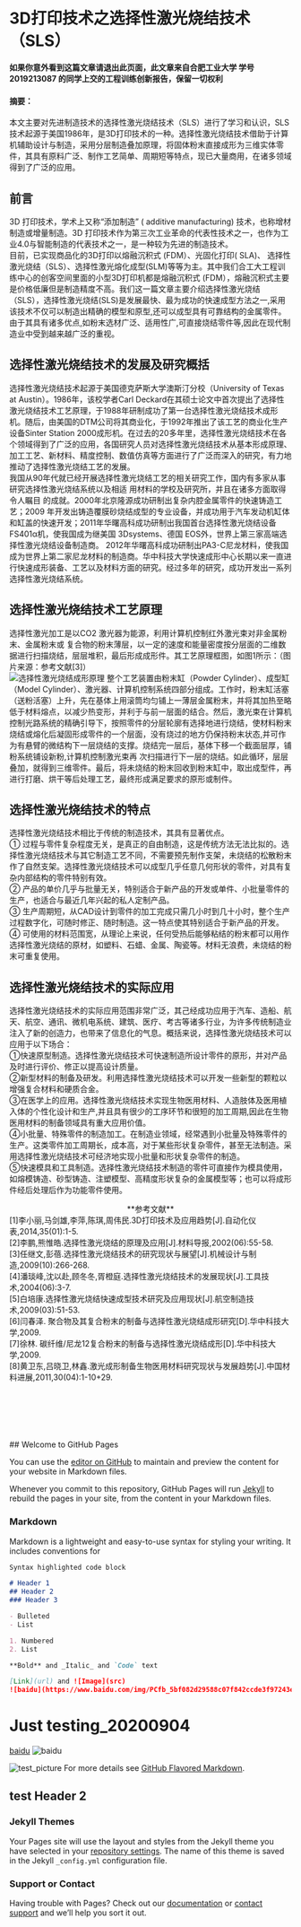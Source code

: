 # 3D打印技术之选择性激光烧结技术（SLS）
**如果你意外看到这篇文章请退出此页面，此文章来自合肥工业大学 学号2019213087 的同学上交的工程训练创新报告，保留一切权利**
#### 摘要：
本文主要对先进制造技术的选择性激光烧结技术（SLS）进行了学习和认识，SLS技术起源于美国1986年，是3D打印技术的一种。选择性激光烧结技术借助于计算机辅助设计与制造，采用分层制造叠加原理，将固体粉末直接成形为三维实体零件，其具有原料广泛、制作工艺简单、周期短等特点，现已大量商用，在诸多领域得到了广泛的应用。<br/>
## 前言
   3D 打印技术，学术上又称“添加制造” ( additive manufacturing) 技术，也称增材制造或增量制造。3D 打印技术作为第三次工业革命的代表性技术之一，也作为工业4.0与智能制造的代表技术之一，是一种较为先进的制造技术。<br/>
   目前，已实现商品化的3D打印以熔融沉积式 (FDM）、光固化打印( SLA)、 选择性激光烧结（SLS）、选择性激光熔化成型(SLM)等等为主。其中我们合工大工程训练中心的创客空间里面的小型3D打印机都是熔融沉积式 (FDM），熔融沉积式主要是价格低廉但是制造精度不高。我们这一篇文章主要介绍选择性激光烧结（SLS），选择性激光烧结(SLS)是发展最快、最为成功的快速成型方法之一,采用该技术不仅可以制造出精确的模型和原型,还可以成型具有可靠结构的金属零件。由于其具有诸多优点,如粉末选材广泛、适用性广,可直接烧结零件等,因此在现代制造业中受到越来越广泛的重视。<br/>
## 选择性激光烧结技术的发展及研究概括
   选择性激光烧结技术起源于美国德克萨斯大学澳斯汀分校（University of Texas at Austin）。1986年，该校学者Carl Deckard在其硕士论文中首次提出了选择性激光烧结技术工艺原理，于1988年研制成功了第一台选择性激光烧结技术成形机。随后，由美国的DTM公司将其商业化，于1992年推出了该工艺的商业化生产设备Sinter Station 2000成形机。在过去的20多年里，选择性激光烧结技术在各个领域得到了广泛的应用，各国研究人员对选择性激光烧结技术从基本形成原理、加工工艺、新材料、精度控制、数值仿真等方面进行了广泛而深入的研究，有力地推动了选择性激光烧结工艺的发展。<br/>
    我国从90年代就已经开展选择性激光烧结工艺的相关研究工作，国内有多家从事研究选择性激光烧结系统以及相适 用材料的学校及研究所，并且在诸多方面取得令人瞩目 的成就。2000年北京隆源成功研制出复杂内腔金属零件的快速铸造工艺；2009 年开发出铸造覆膜砂烧结成型的专业设备，并成功用于汽车发动机缸体和缸盖的快速开发；2011年华曙高科成功研制出我国首台选择性激光烧结设备 FS401α机，使我国成为继美国 3Dsystems、德国 EOS外，世界上第三家高端选择性激光烧结设备制造商。 2012年华曙高科成功研制出PA3-C尼龙材料，使我国成为世界上第二家尼龙材料的制造商。华中科技大学快速成形中心长期以来一直进行快速成形装备、工艺以及材料方面的研究。经过多年的研究，成功开发出一系列选择性激光烧结系统。<br/>
## 选择性激光烧结技术工艺原理
选择性激光加工是以CO2 激光器为能源，利用计算机控制红外激光束对非金属粉末、金属粉末或 复合物的粉末薄层，以一定的速度和能量密度按分层面的二维数据进行扫描烧结，层层堆积，最后形成成形件。其工艺原理框图，如图1所示：（图片来源：参考文献[3]）<br/>
![选择性激光烧结成形原理](https://github.com/kanhao100/kanhao100.github.io/raw/master/%E9%80%89%E6%8B%A9%E6%80%A7%E6%BF%80%E5%85%89%E7%83%A7%E7%BB%93%E6%88%90%E5%BD%A2%E5%8E%9F%E7%90%86.jpg)
整个工艺装置由粉末缸（Powder Cylinder）、成型缸（Model Cylinder）、激光器、计算机控制系统四部分组成。工作时，粉末缸活塞（送粉活塞）上升，先在基体上用滚筒均匀铺上一薄层金属粉末，并将其加热至略低于材料熔点，以减少热变形，并利于与前一层面的结合。然后，激光束在计算机控制光路系统的精确引导下，按照零件的分层轮廓有选择地进行烧结，使材料粉末烧结或熔化后凝固形成零件的一个层面，没有烧过的地方仍保持粉末状态,并可作为有悬臂的微结构下一层烧结的支撑。烧结完一层后，基体下移一个截面层厚，铺粉系统铺设新粉,计算机控制激光束再 次扫描进行下一层的烧结。如此循环，层层叠加，就得到三维零件。最后，将未烧结的粉末回收到粉末缸中，取出成型件，再进行打磨、烘干等后处理工艺，最终形成满足要求的原形或制件。<br/>
## 选择性激光烧结技术的特点
选择性激光烧结技术相比于传统的制造技术，其具有显著优点。<br/>
①	过程与零件复杂程度无关，是真正的自由制造，这是传统方法无法比拟的。选择性激光烧结技术与其它制造工艺不同，不需要预先制作支架，未烧结的松散粉末作了自然支架。选择性激光烧结技术可以成型几乎任意几何形状的零件，对具有复杂内部结构的零件特别有效。<br/>
②	产品的单价几乎与批量无关，特别适合于新产品的开发或单件、小批量零件的生产，也适合与最近几年兴起的私人定制产品。<br/>
③	生产周期短，从CAD设计到零件的加工完成只需几小时到几十小时，整个生产过程数字化，可随时修正、随时制造。这一特点使其特别适合于新产品的开发。<br/>
④	可使用的材料范围宽，从理论上来说，任何受热后能够粘结的粉末都可以用作选择性激光烧结的原材，如塑料、石蜡、金属、陶瓷等。材料无浪费，未烧结的粉末可重复使用。<br/>
## 选择性激光烧结技术的实际应用
选择性激光烧结技术的实际应用范围非常广泛，其己经成功应用于汽车、造船、航天、航空、通讯、微机电系统、建筑、医疗、考古等诸多行业，为许多传统制造业注入了新的创造力，也带来了信息化的气息。概括来说，选择性激光烧结技术可以应用于以下场合：<br/>
①快速原型制造。选择性激光烧结技术可快速制造所设计零件的原形，并对产品及时进行评价、修正以提高设计质量。<br/>
②新型材料的制备及研发。利用选择性激光烧结技术可以开发一些新型的颗粒以增强复合材料和硬质合金。 <br/>
③在医学上的应用。选择性激光烧结技术实现生物医用材料、人造肢体及医用植入体的个性化设计和生产,并且具有很少的工序环节和很短的加工周期,因此在生物医用材料的制备领域具有重大应用价值。<br/>
④小批量、特殊零件的制造加工。在制造业领域，经常遇到小批量及特殊零件的生产。这类零件加工周期长，成本高，对于某些形状复杂零件，甚至无法制造。采用选择性激光烧结技术可经济地实现小批量和形状复杂零件的制造。 <br/>
⑤快速模具和工具制造。选择性激光烧结技术制造的零件可直接作为模具使用，如熔模铸造、砂型铸造、注塑模型、高精度形状复杂的金属模型等；也可以将成形件经后处理后作为功能零件使用。<br/>
<center>**参考文献**</center>
[1]李小丽,马剑雄,李萍,陈琪,周伟民.3D打印技术及应用趋势[J].自动化仪表,2014,35(01):1-5.<br/>
[2]李鹏,熊惟皓.选择性激光烧结的原理及应用[J].材料导报,2002(06):55-58.<br/>
[3]任继文,彭蓓.选择性激光烧结技术的研究现状与展望[J].机械设计与制造,2009(10):266-268.<br/>
[4]潘琰峰,沈以赴,顾冬冬,胥橙庭.选择性激光烧结技术的发展现状[J].工具技术,2004(06):3-7.<br/>
[5]白培康.选择性激光烧结快速成型技术研究及应用现状[J].航空制造技术,2009(03):51-53. <br/>
[6]闫春泽. 聚合物及其复合粉末的制备与选择性激光烧结成形研究[D].华中科技大学,2009.<br/>
[7]徐林. 碳纤维/尼龙12复合粉末的制备与选择性激光烧结成形[D].华中科技大学,2009.<br/>
[8]黄卫东,吕晓卫,林鑫.激光成形制备生物医用材料研究现状与发展趋势[J].中国材料进展,2011,30(04):1-10+29.<br/>
<br/>
<br/>
<br/>
<br/>
<br/>
<br/>
## Welcome to GitHub Pages

You can use the [editor on GitHub](https://github.com/kanhao100/kanhao100.github.io/edit/master/README.md) to maintain and preview the content for your website in Markdown files.

Whenever you commit to this repository, GitHub Pages will run [Jekyll](https://jekyllrb.com/) to rebuild the pages in your site, from the content in your Markdown files.

### Markdown

Markdown is a lightweight and easy-to-use syntax for styling your writing. It includes conventions for

```markdown
Syntax highlighted code block

# Header 1
## Header 2
### Header 3

- Bulleted
- List

1. Numbered
2. List

**Bold** and _Italic_ and `Code` text

[Link](url) and ![Image](src)
![baidu](https://www.baidu.com/img/PCfb_5bf082d29588c07f842ccde3f97243ea.png)
```
# Just testing_20200904
[baidu](https://www.baidu.com/img/PCfb_5bf082d29588c07f842ccde3f97243ea.png)
![baidu](https://www.baidu.com/img/PCfb_5bf082d29588c07f842ccde3f97243ea.png)

![test_picture](https://github.com/kanhao100/kanhao100.github.io/blob/master/picture/test.jpg)
For more details see [GitHub Flavored Markdown](https://guides.github.com/features/mastering-markdown/).

## test Header 2

### Jekyll Themes

Your Pages site will use the layout and styles from the Jekyll theme you have selected in your [repository settings](https://github.com/kanhao100/kanhao100.github.io/settings). The name of this theme is saved in the Jekyll `_config.yml` configuration file.

### Support or Contact

Having trouble with Pages? Check out our [documentation](https://docs.github.com/categories/github-pages-basics/) or [contact support](https://github.com/contact) and we’ll help you sort it out.
